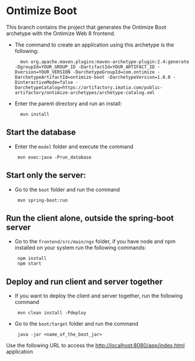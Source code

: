
# Ontimize Boot
This branch contains the project that generates the Ontimize Boot archetype with the Ontimize Web 8 frontend.

- The command to create an application using this archetype is the following:

	    mvn org.apache.maven.plugins:maven-archetype-plugin:2.4:generate -DgroupId=YOUR_GROUP_ID -DartifactId=YOUR_ARTIFACT_ID -Dversion=YOUR_VERSION -DarchetypeGroupId=com.ontimize -DarchetypeArtifactId=ontimize-boot -DarchetypeVersion=1.0.0 -DinteractiveMode=false -DarchetypeCatalog=https://artifactory.imatia.com/public-artifactory/ontimize-archetypes/archetype-catalog.xml

- Enter the parent directory and run an install:
	
		mvn install

## Start the database

 - Enter the `model` folder and execute the command

		mvn exec:java -Prun_database
	
## Start only the server: 
 - Go to the `boot` folder and run the command

		mvn spring-boot:run

## Run the client alone, outside the spring-boot server

 - Go to the `frontend/src/main/ngx` folder, if you have node and npm installed on your system run the following commands:

		npm install
		npm start 

## Deploy and run client and server together
 - If you want to deploy the client and server together, run the following command 

		mvn clean install -Pdeploy

 - Go to the `boot/target` folder and run the command
 
 		java -jar <name_of_the_boot_jar>
	
Use the following URL to access the [http://localhost:8080/app/index.html](http://localhost:8080/app/index.html) application 
